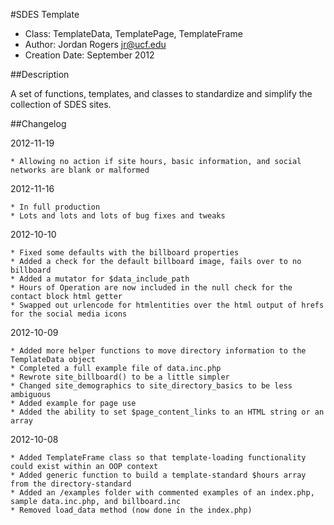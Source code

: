 #SDES Template

- Class: TemplateData, TemplatePage, TemplateFrame
- Author: Jordan Rogers <jr@ucf.edu>
- Creation Date: September 2012

##Description

A set of functions, templates, and classes to standardize and simplify the collection of SDES sites.

##Changelog

2012-11-19

	* Allowing no action if site hours, basic information, and social networks are blank or malformed

2012-11-16

	* In full production
	* Lots and lots and lots of bug fixes and tweaks

2012-10-10

	* Fixed some defaults with the billboard properties
	* Added a check for the default billboard image, fails over to no billboard
	* Added a mutator for $data_include_path
	* Hours of Operation are now included in the null check for the contact block html getter
	* Swapped out urlencode for htmlentities over the html output of hrefs for the social media icons

2012-10-09

	* Added more helper functions to move directory information to the TemplateData object
	* Completed a full example file of data.inc.php
	* Rewrote site_billboard() to be a little simpler
	* Changed site_demographics to site_directory_basics to be less ambiguous
	* Added example for page use
	* Added the ability to set $page_content_links to an HTML string or an array

2012-10-08

	* Added TemplateFrame class so that template-loading functionality could exist within an OOP context
	* Added generic function to build a template-standard $hours array from the directory-standard
	* Added an /examples folder with commented examples of an index.php, sample data.inc.php, and billboard.inc
	* Removed load_data method (now done in the index.php)
